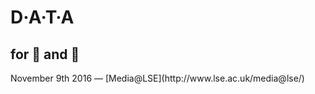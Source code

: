 # D·A·T·A

## for 🙋 and 🤖

<footer>
November 9th 2016 — [Media@LSE](http://www.lse.ac.uk/media@lse/)
</footer>
